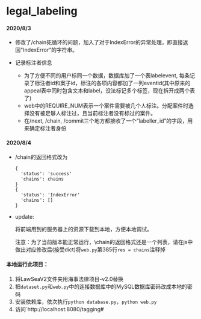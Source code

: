 # legal_labeling

#### 2020/8/3

+ 修改了/chain死循环的问题，加入了对于IndexError的异常处理，即直接返回"IndexError"的字符串。

+ 记录标注者信息
  + 为了方便不同的用户标同一个数据，数据库加了一个表labelevent, 每条记录了标注者id和案子id，标注的各项内容都加了一列eventid(其中原来的appeal表中同时包含文本和label，没法标记多个标签，现在拆开成两个表了)
  + web中的REQUIRE_NUM表示一个案件需要被几个人标注。分配案件时选择没有被足够人标注过，且当前标注者没有标过的案件。
  + 在/next, /chain, /commit三个地方都接收了一个“labeller_id”的字段，用来确定标注者身份

#### 2020/8/4

+ /chain的返回格式改为

  ```
  {
  	'status': 'success'
  	'chains': chains
  }
  {
  	'status': 'IndexError'
  	'chains': []
  }
  ```




+ update:

  将前端用到的服务器上的资源下载到本地，方便本地调试。

  注意：为了当前版本能正常运行，\chain的返回格式还是一个列表，请在js中做出对应修改后(接受dict)将`web.py`第385行`res = chains`注释掉
  
  

#### 本地运行此项目：

  1. 将LawSeaV2文件夹用海事法律项目-v2.0替换
  2. 把`dataset.py`和`web.py`中的连接数据库中的MySQL数据库密码改成本地的密码
  3. 安装依赖库，依次执行`python database.py`，`python web.py`
  4. 访问`http://localhost:8080/tagging#
